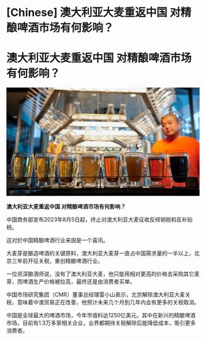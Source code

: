 # [Chinese] 澳大利亚大麦重返中国 对精酿啤酒市场有何影响？

#  澳大利亚大麦重返中国 对精酿啤酒市场有何影响？

![](p0gj1rck.jpg)

**澳大利亚大麦重返中国 对精酿啤酒市场有何影响？**


中国商务部宣布2023年8月5日起，终止对澳大利亚大麦征收反倾销税和反补贴税。

这对於中国精酿啤酒行业来説是一个喜讯。

大麦芽是酿造啤酒的关键原料，澳大利亚大麦芽一直占中国需求量的一半以上，北京三年前开征关税，重创精酿啤酒行业。

一位资深酿酒师说，没有了澳大利亚大麦，他只能用相对更高的价格去采购其它麦芽，而啤酒生产价格被拉高，最终还是由消费者买单。

中国市场研究集团（CMR）董事总经理雷小山表示，北京解除澳大利亚大麦关税，意味着中澳贸易正在改善，他预计未来几个月到几年内会有更多的关税取消。

中国是全球最大的啤酒市场，今年市值料达1250亿美元。其中在新兴的精酿啤酒市场，目前有1.3万多家相关企业，业界都期待关税解除后能降低成本，吸引更多消费者。



